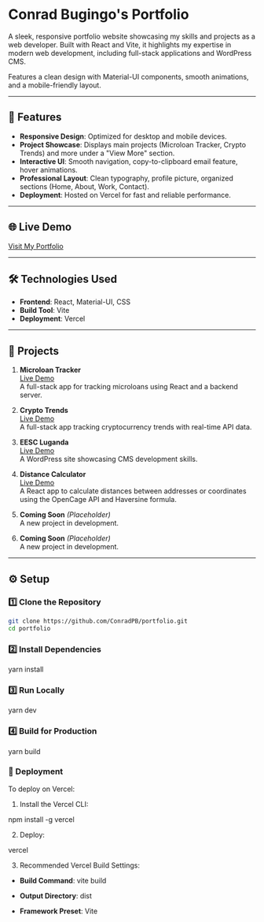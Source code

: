 # Conrad Bugingo's Portfolio

A sleek, responsive portfolio website showcasing my skills and projects as a web developer. Built with React and Vite, it highlights my expertise in modern web development, including full-stack applications and WordPress CMS.

Features a clean design with Material-UI components, smooth animations, and a mobile-friendly layout.

---

## 🚀 Features

- **Responsive Design**: Optimized for desktop and mobile devices.
- **Project Showcase**: Displays main projects (Microloan Tracker, Crypto Trends) and more under a "View More" section.
- **Interactive UI**: Smooth navigation, copy-to-clipboard email feature, hover animations.
- **Professional Layout**: Clean typography, profile picture, organized sections (Home, About, Work, Contact).
- **Deployment**: Hosted on Vercel for fast and reliable performance.

---

## 🌐 Live Demo

[Visit My Portfolio]()

---

## 🛠️ Technologies Used

- **Frontend**: React, Material-UI, CSS
- **Build Tool**: Vite
- **Deployment**: Vercel

---

## 📂 Projects

1. **Microloan Tracker**  
   [Live Demo](https://microloan-tracker.vercel.app/)  
   A full-stack app for tracking microloans using React and a backend server.

2. **Crypto Trends**  
   [Live Demo](https://crypto-trends-kohl.vercel.app/)  
   A full-stack app tracking cryptocurrency trends with real-time API data.

3. **EESC Luganda**  
   [Live Demo](https://eescluganda.wuaze.com/?i=1)  
   A WordPress site showcasing CMS development skills.

4. **Distance Calculator**  
   [Live Demo](https://distance-calculator-omega.vercel.app/)  
   A React app to calculate distances between addresses or coordinates using the OpenCage API and Haversine formula.

5. **Coming Soon** _(Placeholder)_  
   A new project in development.

6. **Coming Soon** _(Placeholder)_  
   A new project in development.

---

## ⚙️ Setup

### 1️⃣ Clone the Repository

```bash
git clone https://github.com/ConradPB/portfolio.git
cd portfolio
```

### 2️⃣ Install Dependencies

yarn install

### 3️⃣ Run Locally

yarn dev

### 4️⃣ Build for Production

yarn build

### 🚀 Deployment

To deploy on Vercel:

1. Install the Vercel CLI:

npm install -g vercel

2. Deploy:

vercel

3. Recommended Vercel Build Settings:

- **Build Command**: vite build

- **Output Directory**: dist

- **Framework Preset**: Vite
